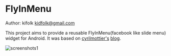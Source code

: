 FlyInMenu
=========
Author: kifolk <kidfolk@gmail.com>

This project aims to provide a reusable FlyInMenu(facebook like slide menu) widget for Android. It was based on [cyrilmottier's](https://github.com/cyrilmottier) [blog](http://android.cyrilmottier.com/?p=658).

![screenshots1][5]

[1]: https://raw.github.com/kidfolk/android-FlyInMenu/master/2png.png
[2]: https://raw.github.com/kidfolk/android-FlyInMenu/master/3png.png
[3]: https://raw.github.com/kidfolk/android-FlyInMenu/master/4png.png
[4]: https://raw.github.com/kidfolk/android-FlyInMenu/master/5png.png
[5]: https://raw.github.com/kidfolk/android-FlyInMenu/master/screenshots.gif
